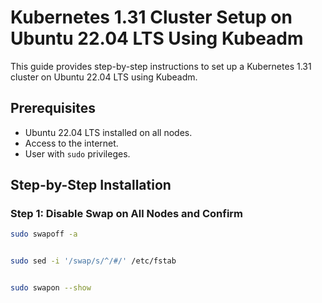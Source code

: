 #  Kubernetes 1.31 Cluster Setup on Ubuntu 22.04 LTS Using Kubeadm
This guide provides step-by-step instructions to set up a Kubernetes 1.31 cluster on Ubuntu 22.04 LTS using Kubeadm.

## Prerequisites

- Ubuntu 22.04 LTS installed on all nodes.
- Access to the internet.
- User with `sudo` privileges.

## Step-by-Step Installation

### Step 1: Disable Swap on All Nodes and Confirm

```bash
sudo swapoff -a


sudo sed -i '/swap/s/^/#/' /etc/fstab


sudo swapon --show
```
